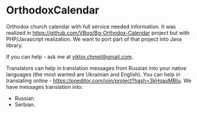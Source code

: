 # OrthodoxCalendar
Orthodox church calendar with full service needed information.
It was realized in https://github.com/VBog/Bg-Orthodox-Calendar project but with PHP/Javascript realization.
We want to port part of that project into Java library.

If you can help - ask me at viktor.chmel@gmail.com.

Translators can help in translation messages from Russian into your native languages (the most wanted are Ukrainian and 
English). You can help in translating online - https://poeditor.com/join/project?hash=3kHqasMBIu.
We have messages translation into:
* Russian
* Serbian.